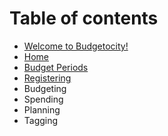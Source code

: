 # Table of contents

* [Welcome to Budgetocity!](README.md)
* [Home](README.md)
* [Budget Periods](budget-periods.md)
* [Registering](registering.md)
* Budgeting
* Spending
* Planning
* Tagging

